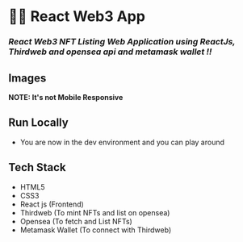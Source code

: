 # 👨‍💻 React Web3 App

### _React Web3 NFT Listing Web Application using ReactJs, Thirdweb and opensea api and metamask wallet !!_



## Images


**NOTE: It's not Mobile Responsive**

## Run Locally

- You are now in the dev environment and you can play around

## Tech Stack

- HTML5
- CSS3
- React js (Frontend)
- Thirdweb (To mint NFTs and list on opensea)
- Opensea (To fetch and List NFTs)
- Metamask Wallet (To connect with Thirdweb)
